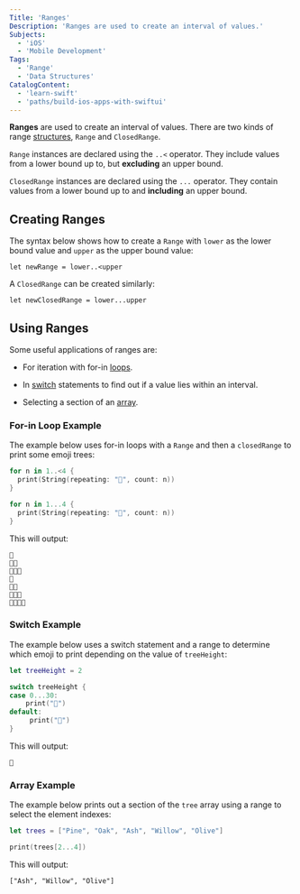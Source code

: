 ```yaml
---
Title: 'Ranges'
Description: 'Ranges are used to create an interval of values.'
Subjects:
  - 'iOS'
  - 'Mobile Development'
Tags:
  - 'Range'
  - 'Data Structures'
CatalogContent:
  - 'learn-swift'
  - 'paths/build-ios-apps-with-swiftui'
---
```


**Ranges** are used to create an interval of values. There are two kinds of range [structures](https://www.codecademy.com/resources/docs/swift/structures), `Range` and `ClosedRange`.

`Range` instances are declared using the `..<` operator. They include values from a lower bound up to, but **excluding** an upper bound.

`ClosedRange` instances are declared using the `...` operator. They contain values from a lower bound up to and **including** an upper bound.

## Creating Ranges

The syntax below shows how to create a `Range` with `lower` as the lower bound value and `upper` as the upper bound value:

```pseudo
let newRange = lower..<upper
```

A `ClosedRange` can be created similarly:

```pseudo
let newClosedRange = lower...upper
```

## Using Ranges

Some useful applications of ranges are:

- For iteration with for-in [loops](https://www.codecademy.com/resources/docs/swift/loops).

- In [switch](https://www.codecademy.com/resources/docs/swift/switch) statements to find out if a value lies within an interval.

- Selecting a section of an [array](https://www.codecademy.com/resources/docs/swift/arrays).

### For-in Loop Example

The example below uses for-in loops with a `Range` and then a `closedRange` to print some emoji trees:

```swift
for n in 1..<4 {
  print(String(repeating: "🌲", count: n))
}

for n in 1...4 {
  print(String(repeating: "🌳", count: n))
}
```

This will output:

```shell
🌲
🌲🌲
🌲🌲🌲
🌳
🌳🌳
🌳🌳🌳
🌳🌳🌳🌳
```

### Switch Example

The example below uses a switch statement and a range to determine which emoji to print depending on the value of `treeHeight`:

```swift
let treeHeight = 2

switch treeHeight {
case 0...30:
    print("🌱")
default:
     print("🌳")
}
```

This will output:

```shell
🌱
```

### Array Example

The example below prints out a section of the `tree` array using a range to select the element indexes:

```swift
let trees = ["Pine", "Oak", "Ash", "Willow", "Olive"]

print(trees[2...4])
```

This will output:

```shell
["Ash", "Willow", "Olive"]
```
